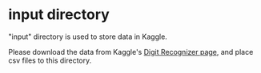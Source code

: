 # input directory

"input" directory is used to store data in Kaggle.

Please download the data from Kaggle's [Digit Recognizer page](https://www.kaggle.com/c/digit-recognizer/data), 
and place csv files to this directory.
